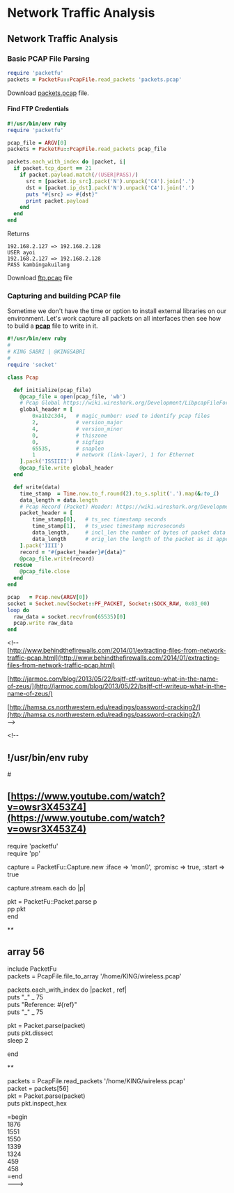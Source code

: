 # Network Traffic Analysis

## Network Traffic Analysis

### Basic PCAP File Parsing

```ruby
require 'packetfu'
packets = PacketFu::PcapFile.read_packets 'packets.pcap'
```

Download [packets.pcap](https://github.com/rubyfu/RubyFu/blob/master/files/module06/packets.pcap) file.

#### Find FTP Credentials

```ruby
#!/usr/bin/env ruby
require 'packetfu'

pcap_file = ARGV[0]
packets = PacketFu::PcapFile.read_packets pcap_file

packets.each_with_index do |packet, i|
  if packet.tcp_dport == 21
    if packet.payload.match(/(USER|PASS)/)
      src = [packet.ip_src].pack('N').unpack('C4').join('.')
      dst = [packet.ip_dst].pack('N').unpack('C4').join('.')
      puts "#{src} => #{dst}"
      print packet.payload
    end
  end
end
```

Returns

```text
192.168.2.127 => 192.168.2.128
USER ayoi
192.168.2.127 => 192.168.2.128
PASS kambingakuilang
```

Download [ftp.pcap](https://github.com/rubyfu/RubyFu/blob/master/files/module06/ftp.pcap) file

### Capturing and building PCAP file

Sometime we don't have the time or option to install external libraries on our environment. Let's work capture all packets on all interfaces then see how to build a [**pcap**](https://wiki.wireshark.org/Development/LibpcapFileFormat) file to write in it.

```ruby
#!/usr/bin/env ruby
#
# KING SABRI | @KINGSABRI
#
require 'socket'

class Pcap

  def initialize(pcap_file)
    @pcap_file = open(pcap_file, 'wb')
    # Pcap Global https://wiki.wireshark.org/Development/LibpcapFileFormat#Global_Header
    global_header = [
        0xa1b2c3d4,   # magic_number: used to identify pcap files
        2,            # version_major
        4,            # version_minor
        0,            # thiszone
        0,            # sigfigs
        65535,        # snaplen
        1             # network (link-layer), 1 for Ethernet
    ].pack('ISSIIII')
    @pcap_file.write global_header
  end

  def write(data)
    time_stamp  = Time.now.to_f.round(2).to_s.split('.').map(&:to_i)
    data_length = data.length
    # Pcap Record (Packet) Header: https://wiki.wireshark.org/Development/LibpcapFileFormat#Record_.28Packet.29_Header
    packet_header = [
        time_stamp[0],   # ts_sec timestamp seconds
        time_stamp[1],   # ts_usec timestamp microseconds
        data_length,     # incl_len the number of bytes of packet data actually captured
        data_length      # orig_len the length of the packet as it appeared on the network when it was captured
    ].pack('IIII')
    record = "#{packet_header}#{data}"
    @pcap_file.write(record)
  rescue
    @pcap_file.close
  end
end 

pcap   = Pcap.new(ARGV[0])
socket = Socket.new(Socket::PF_PACKET, Socket::SOCK_RAW, 0x03_00)
loop do
  raw_data = socket.recvfrom(65535)[0]
  pcap.write raw_data
end
```

&lt;!--  
[http://www.behindthefirewalls.com/2014/01/extracting-files-from-network-traffic-pcap.html](http://www.behindthefirewalls.com/2014/01/extracting-files-from-network-traffic-pcap.html)

[http://jarmoc.com/blog/2013/05/22/bsjtf-ctf-writeup-what-in-the-name-of-zeus/](http://jarmoc.com/blog/2013/05/22/bsjtf-ctf-writeup-what-in-the-name-of-zeus/)

[http://hamsa.cs.northwestern.edu/readings/password-cracking2/](http://hamsa.cs.northwestern.edu/readings/password-cracking2/)  
--&gt;

&lt;!--

## !/usr/bin/env ruby

\#

## [https://www.youtube.com/watch?v=owsr3X453Z4](https://www.youtube.com/watch?v=owsr3X453Z4)

require 'packetfu'  
require 'pp'

capture = PacketFu::Capture.new :iface =&gt; 'mon0', :promisc =&gt; true, :start =&gt; true

capture.stream.each do \|p\|

pkt = PacketFu::Packet.parse p  
pp pkt  
end

**\**

## array 56

include PacketFu  
packets = PcapFile.file\_to\_array '/home/KING/wireless.pcap'

packets.each_with\_index do \|packet , ref\|  
puts "_" _ 75  
puts "Reference: \#{ref}"  
puts "\_" \_ 75

pkt = Packet.parse\(packet\)  
puts pkt.dissect  
sleep 2

end

**\**

packets = PcapFile.read\_packets '/home/KING/wireless.pcap'  
packet = packets\[56\]  
pkt = Packet.parse\(packet\)  
puts pkt.inspect\_hex

=begin  
1876  
1551  
1550  
1339  
1324  
459  
458  
=end  
---&gt;


